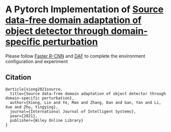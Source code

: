 # A Pytorch Implementation of [Source data‐free domain adaptation of object detector through domain‐specific perturbation](https://onlinelibrary.wiley.com/doi/full/10.1002/int.22434)
Please follow [Faster R-CNN](https://github.com/jwyang/faster-rcnn.pytorch) and [DAF](https://github.com/tiancity-NJU/da-faster-rcnn-PyTorch) to complete the environment configuration and experiment

## Citation
    @article{xiong2021source,
      title={Source data-free domain adaptation of object detector through domain-specific perturbation},
      author={Xiong, Lin and Ye, Mao and Zhang, Dan and Gan, Yan and Li, Xue and Zhu, Yingying},
      journal={International Journal of Intelligent Systems},
      year={2021},
      publisher={Wiley Online Library}
    }